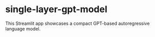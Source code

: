 # single-layer-gpt-model
 This Streamlit app showcases a compact GPT-based autoregressive language model.
